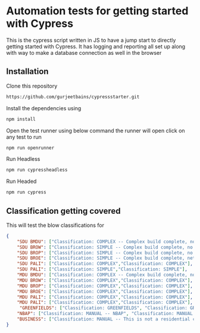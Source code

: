 # Automation tests for getting started with Cypress

This is the cypress script written in JS to have a jump start to directly getting started with Cypress. It has logging and reporting all set up along with way to make a database connection as well in the browser

## Installation

Clone this repository
 
```bash
https://github.com/gurjeetbains/cypressstarter.git
```
Install the dependencies using  
 
```bash
npm install
```

Open the test runner using below command the runner will open click on any test to run  
 
```bash
npm run openrunner
```
Run Headless  
 
```bash
npm run cypressheadless
```
Run Headed  
 
```bash
npm run cypress
```

## Classification getting covered

This will test the blow classifications for 
```json
{
    "SDU BMDU": ["Classification: COMPLEX -- Complex build complete, no further consent required","Classification: COMPLEX -- Complex build complete"],
    "SDU BROW": ["Classification: SIMPLE -- Complex build complete, no further consent required","Classification: COMPLEX -- Complex build complete"],
    "SDU BROP": ["Classification: SIMPLE -- Complex build complete, no further consent required","Classification: COMPLEX -- Complex build complete"],
    "SDU BROE": ["Classification: SIMPLE -- Complex build complete, network built to ETP, no further consent required","Classification: COMPLEX -- Complex build complete, network built to ETP"],
    "SDU PALI": ["Classification: COMPLEX","Classification: COMPLEX"],
    "SDU PALI": ["Classification: SIMPLE","Classification: SIMPLE"],
    "MDU BMDU": ["Classification: COMPLEX -- Complex build complete, no further consent required","Classification: COMPLEX -- Complex build complete"],
    "MDU BROW": ["Classification: COMPLEX","Classification: COMPLEX"],
    "MDU BROP": ["Classification: COMPLEX","Classification: COMPLEX"],
    "MDU BROE": ["Classification: COMPLEX","Classification: COMPLEX"],
    "MDU PALI": ["Classification: COMPLEX","Classification: COMPLEX"],
    "MDU PALI": ["Classification: COMPLEX","Classification: COMPLEX"],
     "GREENFIELDS": ["Classification: GREENFIELDS", "Classification: GREENFIELDS"],
    "NBAP": ["Classification: MANUAL -- NBAP", "Classification: MANUAL -- NBAP"],
    "BUSINESS": ["Classification: MANUAL -- This is not a residential connection", "Classification: MANUAL -- This is not a residential connection"]
}
```
